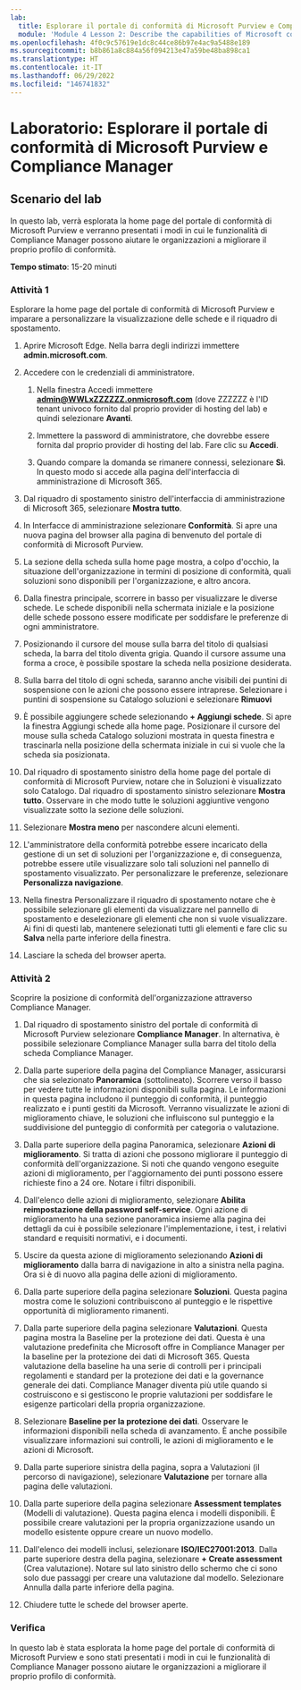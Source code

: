 ```yaml
---
lab:
  title: Esplorare il portale di conformità di Microsoft Purview e Compliance Manager
  module: 'Module 4 Lesson 2: Describe the capabilities of Microsoft compliance solutions: Describe the compliance management capabilities of Microsoft Purview'
ms.openlocfilehash: 4f0c9c57619e1dc8c44ce86b97e4ac9a5488e189
ms.sourcegitcommit: b8b861a8c884a56f094213e47a59be48ba898ca1
ms.translationtype: HT
ms.contentlocale: it-IT
ms.lasthandoff: 06/29/2022
ms.locfileid: "146741832"
---
```

# <a name="lab-explore-the-microsoft-purview-compliance-portal--compliance-manager"></a>Laboratorio: Esplorare il portale di conformità di Microsoft Purview e Compliance Manager

## <a name="lab-scenario"></a>Scenario del lab

In questo lab, verrà esplorata la home page del portale di conformità di Microsoft Purview e verranno presentati i modi in cui le funzionalità di Compliance Manager possono aiutare le organizzazioni a migliorare il proprio profilo di conformità.

**Tempo stimato**: 15-20 minuti

### <a name="task-1"></a>Attività 1

Esplorare la home page del portale di conformità di Microsoft Purview e imparare a personalizzare la visualizzazione delle schede e il riquadro di spostamento.

1. Aprire Microsoft Edge. Nella barra degli indirizzi immettere **admin.microsoft.com**.

1. Accedere con le credenziali di amministratore.
    1. Nella finestra Accedi immettere **admin@WWLxZZZZZZ.onmicrosoft.com** (dove ZZZZZZ è l'ID tenant univoco fornito dal proprio provider di hosting del lab) e quindi selezionare **Avanti**.

    1. Immettere la password di amministratore, che dovrebbe essere fornita dal proprio provider di hosting del lab. Fare clic su **Accedi**.
    1. Quando compare la domanda se rimanere connessi, selezionare **Sì**. In questo modo si accede alla pagina dell'interfaccia di amministrazione di Microsoft 365.

1. Dal riquadro di spostamento sinistro dell'interfaccia di amministrazione di Microsoft 365, selezionare **Mostra tutto**.

1. In Interfacce di amministrazione selezionare **Conformità**.  Si apre una nuova pagina del browser alla pagina di benvenuto del portale di conformità di Microsoft Purview.  
1. La sezione della scheda sulla home page mostra, a colpo d'occhio, la situazione dell'organizzazione in termini di posizione di conformità, quali soluzioni sono disponibili per l'organizzazione, e altro ancora.
1. Dalla finestra principale, scorrere in basso per visualizzare le diverse schede. Le schede disponibili nella schermata iniziale e la posizione delle schede possono essere modificate per soddisfare le preferenze di ogni amministratore.  
1. Posizionando il cursore del mouse sulla barra del titolo di qualsiasi scheda, la barra del titolo diventa grigia.  Quando il cursore assume una forma a croce, è possibile spostare la scheda nella posizione desiderata.
1. Sulla barra del titolo di ogni scheda, saranno anche visibili dei puntini di sospensione con le azioni che possono essere intraprese.  Selezionare i puntini di sospensione su Catalogo soluzioni e selezionare **Rimuovi**
1. È possibile aggiungere schede selezionando **+ Aggiungi schede**.  Si apre la finestra Aggiungi schede alla home page.  Posizionare il cursore del mouse sulla scheda Catalogo soluzioni mostrata in questa finestra e trascinarla nella posizione della schermata iniziale in cui si vuole che la scheda sia posizionata.
1. Dal riquadro di spostamento sinistro della home page del portale di conformità di Microsoft Purview, notare che in Soluzioni è visualizzato solo Catalogo.  Dal riquadro di spostamento sinistro selezionare **Mostra tutto**.  Osservare in che modo tutte le soluzioni aggiuntive vengono visualizzate sotto la sezione delle soluzioni.  
1. Selezionare **Mostra meno** per nascondere alcuni elementi.
1. L'amministratore della conformità potrebbe essere incaricato della gestione di un set di soluzioni per l'organizzazione e, di conseguenza, potrebbe essere utile visualizzare solo tali soluzioni nel pannello di spostamento visualizzato. Per personalizzare le preferenze, selezionare **Personalizza navigazione**.  
1. Nella finestra Personalizzare il riquadro di spostamento notare che è possibile selezionare gli elementi da visualizzare nel pannello di spostamento e deselezionare gli elementi che non si vuole visualizzare. Ai fini di questi lab, mantenere selezionati tutti gli elementi e fare clic su **Salva** nella parte inferiore della finestra.  
1. Lasciare la scheda del browser aperta.

### <a name="task-2"></a>Attività 2

Scoprire la posizione di conformità dell'organizzazione attraverso Compliance Manager.

1. Dal riquadro di spostamento sinistro del portale di conformità di Microsoft Purview selezionare **Compliance Manager**.  In alternativa, è possibile selezionare Compliance Manager sulla barra del titolo della scheda Compliance Manager.

1. Dalla parte superiore della pagina del Compliance Manager, assicurarsi che sia selezionato **Panoramica** (sottolineato). Scorrere verso il basso per vedere tutte le informazioni disponibili sulla pagina.  Le informazioni in questa pagina includono il punteggio di conformità, il punteggio realizzato e i punti gestiti da Microsoft.   Verranno visualizzate le azioni di miglioramento chiave, le soluzioni che influiscono sul punteggio e la suddivisione del punteggio di conformità per categoria o valutazione.

1. Dalla parte superiore della pagina Panoramica, selezionare **Azioni di miglioramento**.  Si tratta di azioni che possono migliorare il punteggio di conformità dell'organizzazione. Si noti che quando vengono eseguite azioni di miglioramento, per l'aggiornamento dei punti possono essere richieste fino a 24 ore.  Notare i filtri disponibili.

1. Dall'elenco delle azioni di miglioramento, selezionare **Abilita reimpostazione della password self-service**.  Ogni azione di miglioramento ha una sezione panoramica insieme alla pagina dei dettagli da cui è possibile selezionare l'implementazione, i test, i relativi standard e requisiti normativi, e i documenti.

1. Uscire da questa azione di miglioramento selezionando **Azioni di miglioramento** dalla barra di navigazione in alto a sinistra nella pagina.  Ora si è di nuovo alla pagina delle azioni di miglioramento.

1. Dalla parte superiore della pagina selezionare **Soluzioni**. Questa pagina mostra come le soluzioni contribuiscono al punteggio e le rispettive opportunità di miglioramento rimanenti.

1. Dalla parte superiore della pagina selezionare **Valutazioni**. Questa pagina mostra la Baseline per la protezione dei dati.  Questa è una valutazione predefinita che Microsoft offre in Compliance Manager per la baseline per la protezione dei dati di Microsoft 365.  Questa valutazione della baseline ha una serie di controlli per i principali regolamenti e standard per la protezione dei dati e la governance generale dei dati. Compliance Manager diventa più utile quando si costruiscono e si gestiscono le proprie valutazioni per soddisfare le esigenze particolari della propria organizzazione.

1. Selezionare **Baseline per la protezione dei dati**.  Osservare le informazioni disponibili nella scheda di avanzamento.  È anche possibile visualizzare informazioni sui controlli, le azioni di miglioramento e le azioni di Microsoft.  

1. Dalla parte superiore sinistra della pagina, sopra a Valutazioni (il percorso di navigazione), selezionare **Valutazione** per tornare alla pagina delle valutazioni.  

1. Dalla parte superiore della pagina selezionare **Assessment templates** (Modelli di valutazione).  Questa pagina elenca i modelli disponibili. È possibile creare valutazioni per la propria organizzazione usando un modello esistente oppure creare un nuovo modello.

1. Dall'elenco dei modelli inclusi, selezionare **ISO/IEC27001:2013**. Dalla parte superiore destra della pagina, selezionare **+ Create assessment** (Crea valutazione).  Notare sul lato sinistro dello schermo che ci sono solo due passaggi per creare una valutazione dal modello.  Selezionare Annulla dalla parte inferiore della pagina.

1. Chiudere tutte le schede del browser aperte.

### <a name="review"></a>Verifica

In questo lab è stata esplorata la home page del portale di conformità di Microsoft Purview e sono stati presentati i modi in cui le funzionalità di Compliance Manager possono aiutare le organizzazioni a migliorare il proprio profilo di conformità.
